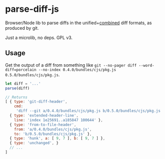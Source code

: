 # parse-diff-js
Browser/Node lib to parse diffs in the unified+[combined](https://git-scm.com/docs/git-diff#_combined_diff_format) diff formats, as produced by git.

Just a microlib, no deps. GPL v3.

## Usage
Get the output of a diff from something like `git --no-pager diff --word-diff=porcelain --no-index 0.4.0/bundles/cjs/pkg.js 0.5.0/bundles/cjs/pkg.js`.

```js
let diff = '...'
parse(diff)

// Returns
[ { type: 'git-diff-header',
    cmd:
     'diff --git a/0.4.0/bundles/cjs/pkg.js b/0.5.0/bundles/cjs/pkg.js' },
  { type: 'extended-header-line',
    line: 'index 1e25691..a185847 100644' },
  { type: 'from-to-file-header',
    from: 'a/0.4.0/bundles/cjs/pkg.js',
    to: 'b/0.5.0/bundles/cjs/pkg.js' },
  { type: 'hunk', a: [ 9, 7 ], b: [ 9, 7 ] },
  { type: 'unchanged', }
  // ...
]
```
